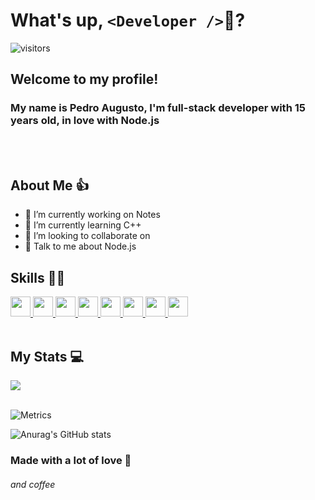 <!-- Translate to Portuguese -->
<!-- Se você leu isso, você é muito legal! -->

# What's up, `<Developer />`👋?
![visitors](https://visitor-badge.glitch.me/badge?page_id=pedrinfx.pedrinfx)

## Welcome to my profile!

### My name is Pedro Augusto, I'm full-stack developer with 15 years old, in love with Node.js

<br>
<br>

## About Me 👍
 - 🔭 I’m currently working on Notes
 - 🌱 I’m currently learning C++
 - 👯 I’m looking to collaborate on
 - 💬 Talk to me about Node.js 

<h2> Skills 👨‍💻 </h2>
<a href= https://github.com/pedrinfx?tab=repositories&q=&type=&language=reactjs&sort= > <img width ='32px' src ='https://raw.githubusercontent.com/rahulbanerjee26/githubAboutMeGenerator/main/icons/reactjs.svg'> </a>
<a href= https://github.com/pedrinfx?tab=repositories&q=&type=&language=javascript&sort= > <img width ='32px' src ='https://raw.githubusercontent.com/rahulbanerjee26/githubAboutMeGenerator/main/icons/javascript.svg'> </a>
<a href= https://github.com/pedrinfx?tab=repositories&q=&type=&language=cpp&sort= > <img width ='32px' src ='https://raw.githubusercontent.com/rahulbanerjee26/githubAboutMeGenerator/main/icons/cpp.svg'> </a>
<a href= https://github.com/pedrinfx?tab=repositories&q=&type=&language=nextjs&sort= > <img width ='32px' src ='https://raw.githubusercontent.com/rahulbanerjee26/githubAboutMeGenerator/main/icons/nextjs.svg'> </a>
<a href= https://github.com/pedrinfx?tab=repositories&q=&type=&language=nodejs&sort= > <img width ='32px' src ='https://raw.githubusercontent.com/rahulbanerjee26/githubAboutMeGenerator/main/icons/nodejs.svg'> </a>
<a href= https://github.com/pedrinfx?tab=repositories&q=&type=&language=csharp&sort= > <img width ='32px' src ='https://raw.githubusercontent.com/rahulbanerjee26/githubAboutMeGenerator/main/icons/csharp.svg'> </a>
<a href= https://github.com/pedrinfx?tab=repositories&q=&type=&language=electron&sort= > <img width ='32px' src ='https://raw.githubusercontent.com/rahulbanerjee26/githubAboutMeGenerator/main/icons/electron.svg'> </a>
<a href= https://github.com/pedrinfx?tab=repositories&q=&type=&language=dotnet&sort= > <img width ='32px' src ='https://raw.githubusercontent.com/rahulbanerjee26/githubAboutMeGenerator/main/icons/dotnet.svg'> </a>

<br>
<br>

## My Stats 💻

<a href="https://github.com/anuraghazra/github-readme-stats">
<img align="center" src="https://github-readme-stats.vercel.app/api/wakatime?username=@89c9997f-cbfb-476c-a8d1-64ea12b79530&compact=True"/>
</a>
<br>
<br>

![Metrics](https://metrics.lecoq.io/pedrinfx?template=terminal&base.header=0&base.activity=0&base.repositories=0&base.metadata=0&languages=1&languages.limit=8&languages.colors=github&languages.threshold=0%25&config.timezone=America%2FToronto)


![Anurag's GitHub stats](https://github-readme-stats.vercel.app/api?username=pedrinfx&show_icons=true&theme=radical)


<h3> Made with a lot of love 💖 <h6>and coffee</h6></h3>
